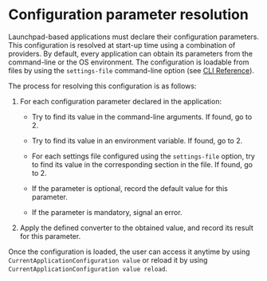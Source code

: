 # Configuration parameter resolution

Launchpad-based applications must declare their configuration parameters. This
configuration is resolved at start-up time using a combination of providers.
By default, every application can obtain its parameters from the command-line or
the OS environment. The configuration is loadable from files by using the
`settings-file` command-line option (see [CLI Reference](../reference/CLI.md)).

The process for resolving this configuration is as follows:

1. For each configuration parameter declared in the application:

    - Try to find its value in the command-line arguments. If found, go to 2.

    - Try to find its value in an environment variable. If found, go to 2.

    - For each settings file configured using the `settings-file` option, try to
      find its value in the corresponding section in the file. If found, go to 2.

    - If the parameter is optional, record the default value for this parameter.

    - If the parameter is mandatory, signal an error.
2. Apply the defined converter to the obtained value, and record its result for
   this parameter.

Once the configuration is loaded, the user can access it anytime by using
`CurrentApplicationConfiguration value` or reload it by using
`CurrentApplicationConfiguration value reload`.
